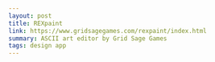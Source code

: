 ```yaml
---
layout: post
title: REXpaint
link: https://www.gridsagegames.com/rexpaint/index.html
summary: ASCII art editor by Grid Sage Games
tags: design app
---
```

